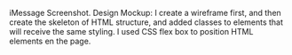 iMessage Screenshot.
Design Mockup: I create a wireframe first, and then create the skeleton of HTML structure, 
and added classes to elements that will receive the same styling.
I used CSS flex box to position HTML elements en the page.
